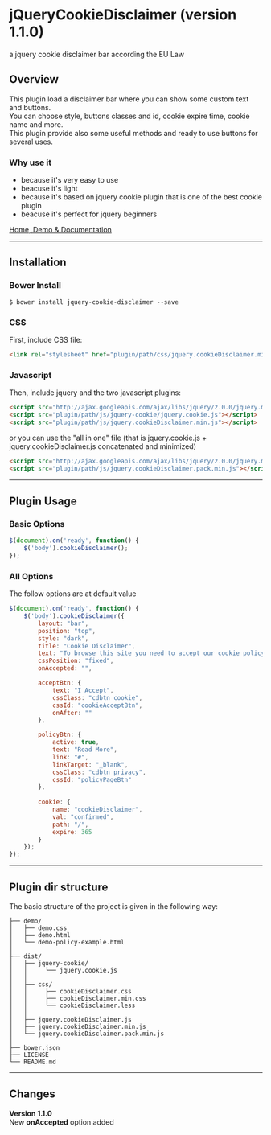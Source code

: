# jQueryCookieDisclaimer (version 1.1.0)
a jquery cookie disclaimer bar according the EU Law

## Overview
This plugin load a disclaimer bar where you can show some custom text and buttons.<br>
You can choose style, buttons classes and id, cookie expire time, cookie name and more.<br>
This plugin provide also some useful methods and ready to use buttons for several uses.

### Why use it
* because it's very easy to use
* beacuse it's light
* because it's based on jquery cookie plugin that is one of the best cookie plugin
* beacuse it's perfect for jquery beginners

[Home, Demo & Documentation](http://factory.brainleaf.eu/jqueryCookieDisclaimer) 


***


## Installation

### Bower Install
```
$ bower install jquery-cookie-disclaimer --save
```
### CSS
First, include CSS file:
```html
<link rel="stylesheet" href="plugin/path/css/jquery.cookieDisclaimer.min.css">
```

### Javascript
Then, include jquery and the two javascript plugins:
```html
<script src="http://ajax.googleapis.com/ajax/libs/jquery/2.0.0/jquery.min.js"></script>
<script src="plugin/path/js/jquery-cookie/jquery.cookie.js"></script>
<script src="plugin/path/js/jquery.cookieDisclaimer.min.js"></script>
```
or you can use the "all in one" file (that is jquery.cookie.js + jquery.cookieDisclaimer.js concatenated and minimized)
```html
<script src="http://ajax.googleapis.com/ajax/libs/jquery/2.0.0/jquery.min.js"></script>
<script src="plugin/path/js/jquery.cookieDisclaimer.pack.min.js"></script>
```


***


## Plugin Usage

### Basic Options
```javascript
$(document).on('ready', function() {
    $('body').cookieDisclaimer();
});
```

### All Options
The follow options are at default value
```javascript
$(document).on('ready', function() {
    $('body').cookieDisclaimer({
        layout: "bar", 
        position: "top", 
        style: "dark",
        title: "Cookie Disclaimer",
        text: "To browse this site you need to accept our cookie policy.",
        cssPosition: "fixed",
        onAccepted: "",

        acceptBtn: {
            text: "I Accept", 
            cssClass: "cdbtn cookie",
            cssId: "cookieAcceptBtn",
            onAfter: "" 
        },

        policyBtn: {
            active: true,
            text: "Read More", 
            link: "#", 
            linkTarget: "_blank",
            cssClass: "cdbtn privacy",
            cssId: "policyPageBtn"
        },
        
        cookie: {
            name: "cookieDisclaimer",
            val: "confirmed",
            path: "/",
            expire: 365
        }  
    });
});
```


***



## Plugin dir structure

The basic structure of the project is given in the following way:

```
├── demo/
│   ├── demo.css
│   ├── demo.html
│   └── demo-policy-example.html
│   
├── dist/
│   ├── jquery-cookie/
│   │     └── jquery.cookie.js
│   │
│   ├── css/
│   │     ├── cookieDisclaimer.css
│   │     ├── cookieDisclaimer.min.css
│   │     └── cookieDisclaimer.less
│   │
│   ├── jquery.cookieDisclaimer.js
│   ├── jquery.cookieDisclaimer.min.js
│   └── jquery.cookieDisclaimer.pack.min.js
│
├── bower.json
├── LICENSE
└── README.md
```



***



## Changes

**Version 1.1.0**<br>
New **onAccepted** option added


